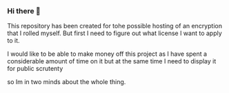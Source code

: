 ### Hi there 👋
This repository has been created for tohe possible hosting of an encryption that I rolled myself.
But first I need to figure out what license I want to apply to it.

I would like to be able to make money off this project as I have spent a considerable amount of time on it
but at the same time I need to display it for public scrutenty

so Im in two minds about the whole thing.

<!--
**marzcode/marzcode** is a ✨ _special_ ✨ repository because its `README.md` (this file) appears on your GitHub profile.

Here are some ideas to get you started:

- 🔭 I’m currently working on ...
- 🌱 I’m currently learning ...
- 👯 I’m looking to collaborate on ...
- 🤔 I’m looking for help with ...
- 💬 Ask me about ...
- 📫 How to reach me: ...
- 😄 Pronouns: ...
- ⚡ Fun fact: ...
-->
